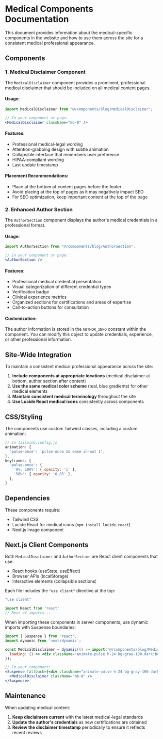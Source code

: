# Medical Components Documentation

This document provides information about the medical-specific components in the website and how to use them across the site for a consistent medical professional appearance.

## Components

### 1. Medical Disclaimer Component

The `MedicalDisclaimer` component provides a prominent, professional medical disclaimer that should be included on all medical content pages.

#### Usage:

```jsx
import MedicalDisclaimer from "@/components/blog/MedicalDisclaimer";

// In your component or page:
<MedicalDisclaimer className="mb-8" />
```

#### Features:

- Professional medical-legal wording
- Attention-grabbing design with subtle animation
- Collapsible interface that remembers user preference
- HIPAA-compliant wording
- Last update timestamp

#### Placement Recommendations:

- Place at the bottom of content pages before the footer
- Avoid placing at the top of pages as it may negatively impact SEO
- For SEO optimization, keep important content at the top of the page

### 2. Enhanced Author Section

The `AuthorSection` component displays the author's medical credentials in a professional format.

#### Usage:

```jsx
import AuthorSection from "@/components/blog/AuthorSection";

// In your component or page:
<AuthorSection />
```

#### Features:

- Professional medical credential presentation
- Visual categorization of different credential types
- Verification badge
- Clinical experience metrics
- Organized sections for certifications and areas of expertise
- Call-to-action buttons for consultation

#### Customization:

The author information is stored in the `AUTHOR_INFO` constant within the component. You can modify this object to update credentials, experience, or other professional information.

## Site-Wide Integration

To maintain a consistent medical professional appearance across the site:

1. **Include components at appropriate locations** (medical disclaimer at bottom, author section after content)
2. **Use the same medical color scheme** (teal, blue gradients) for other medical elements
3. **Maintain consistent medical terminology** throughout the site
4. **Use Lucide React medical icons** consistently across components

## CSS/Styling

The components use custom Tailwind classes, including a custom animation:

```js
// In tailwind.config.js
animation: {
  'pulse-once': 'pulse-once 2s ease-in-out 1',
},
keyframes: {
  'pulse-once': {
    '0%, 100%': { opacity: '1' },
    '50%': { opacity: '0.85' },
  },
}
```

## Dependencies

These components require:

- Tailwind CSS
- Lucide React for medical icons (`npm install lucide-react`)
- Next.js Image component

## Next.js Client Components

Both `MedicalDisclaimer` and `AuthorSection` are React client components that use:

- React hooks (useState, useEffect)
- Browser APIs (localStorage)
- Interactive elements (collapsible sections)

Each file includes the `"use client"` directive at the top:

```jsx
"use client"

import React from 'react'
// Rest of imports...
```

When importing these components in server components, use dynamic imports with Suspense boundaries:

```jsx
import { Suspense } from 'react';
import dynamic from 'next/dynamic';

const MedicalDisclaimer = dynamic(() => import('@/components/blog/MedicalDisclaimer'), {
  loading: () => <div className="animate-pulse h-24 bg-gray-100 dark:bg-gray-800 rounded-lg"></div>
});

// In your component:
<Suspense fallback={<div className="animate-pulse h-24 bg-gray-100 dark:bg-gray-800 rounded-lg"></div>}>
  <MedicalDisclaimer className="mb-8" />
</Suspense>
```

## Maintenance

When updating medical content:

1. **Keep disclaimers current** with the latest medical-legal standards
2. **Update the author's credentials** as new certifications are obtained
3. **Review the disclaimer timestamp** periodically to ensure it reflects recent reviews 
